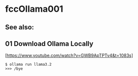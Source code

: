 # fccOllama001

## See also:

## 01 Download Ollama Locally

[https://www.youtube.com/watch?v=GWB9ApTPTv4&t=1083s]

```
$ ollama run llama3.2
>>> /bye
```

